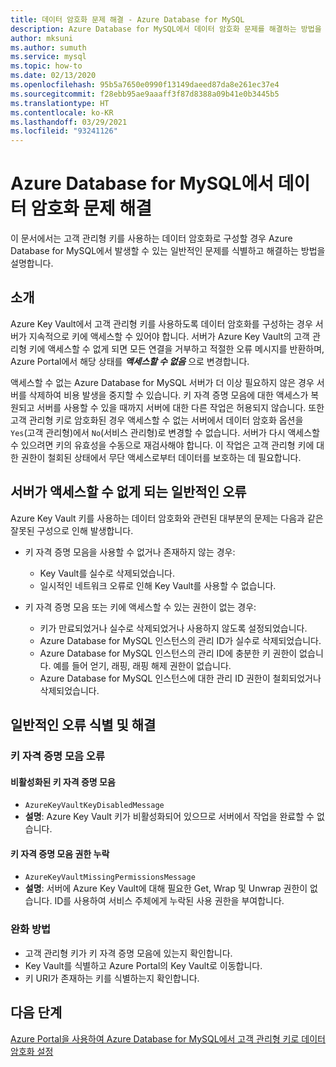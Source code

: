 ```yaml
---
title: 데이터 암호화 문제 해결 - Azure Database for MySQL
description: Azure Database for MySQL에서 데이터 암호화 문제를 해결하는 방법을 알아봅니다.
author: mksuni
ms.author: sumuth
ms.service: mysql
ms.topic: how-to
ms.date: 02/13/2020
ms.openlocfilehash: 95b5a7650e0990f13149daeed87da8e261ec37e4
ms.sourcegitcommit: f28ebb95ae9aaaff3f87d8388a09b41e0b3445b5
ms.translationtype: HT
ms.contentlocale: ko-KR
ms.lasthandoff: 03/29/2021
ms.locfileid: "93241126"
---
```

# <a name="troubleshoot-data-encryption-in-azure-database-for-mysql"></a>Azure Database for MySQL에서 데이터 암호화 문제 해결

이 문서에서는 고객 관리형 키를 사용하는 데이터 암호화로 구성할 경우 Azure Database for MySQL에서 발생할 수 있는 일반적인 문제를 식별하고 해결하는 방법을 설명합니다.

## <a name="introduction"></a>소개

Azure Key Vault에서 고객 관리형 키를 사용하도록 데이터 암호화를 구성하는 경우 서버가 지속적으로 키에 액세스할 수 있어야 합니다. 서버가 Azure Key Vault의 고객 관리형 키에 액세스할 수 없게 되면 모든 연결을 거부하고 적절한 오류 메시지를 반환하며, Azure Portal에서 해당 상태를 ***액세스할 수 없음*** 으로 변경합니다.

액세스할 수 없는 Azure Database for MySQL 서버가 더 이상 필요하지 않은 경우 서버를 삭제하여 비용 발생을 중지할 수 있습니다. 키 자격 증명 모음에 대한 액세스가 복원되고 서버를 사용할 수 있을 때까지 서버에 대한 다른 작업은 허용되지 않습니다. 또한 고객 관리형 키로 암호화된 경우 액세스할 수 없는 서버에서 데이터 암호화 옵션을 `Yes`(고객 관리형)에서 `No`(서비스 관리형)로 변경할 수 없습니다. 서버가 다시 액세스할 수 있으려면 키의 유효성을 수동으로 재검사해야 합니다. 이 작업은 고객 관리형 키에 대한 권한이 철회된 상태에서 무단 액세스로부터 데이터를 보호하는 데 필요합니다.

## <a name="common-errors-that-cause-the-server-to-become-inaccessible"></a>서버가 액세스할 수 없게 되는 일반적인 오류

Azure Key Vault 키를 사용하는 데이터 암호화와 관련된 대부분의 문제는 다음과 같은 잘못된 구성으로 인해 발생합니다.

- 키 자격 증명 모음을 사용할 수 없거나 존재하지 않는 경우:
  - Key Vault를 실수로 삭제되었습니다.
  - 일시적인 네트워크 오류로 인해 Key Vault를 사용할 수 없습니다.

- 키 자격 증명 모음 또는 키에 액세스할 수 있는 권한이 없는 경우:
  - 키가 만료되었거나 실수로 삭제되었거나 사용하지 않도록 설정되었습니다.
  - Azure Database for MySQL 인스턴스의 관리 ID가 실수로 삭제되었습니다.
  - Azure Database for MySQL 인스턴스의 관리 ID에 충분한 키 권한이 없습니다. 예를 들어 얻기, 래핑, 래핑 해제 권한이 없습니다.
  - Azure Database for MySQL 인스턴스에 대한 관리 ID 권한이 철회되었거나 삭제되었습니다.

## <a name="identify-and-resolve-common-errors"></a>일반적인 오류 식별 및 해결

### <a name="errors-on-the-key-vault"></a>키 자격 증명 모음 오류

#### <a name="disabled-key-vault"></a>비활성화된 키 자격 증명 모음

- `AzureKeyVaultKeyDisabledMessage`
- **설명**: Azure Key Vault 키가 비활성화되어 있으므로 서버에서 작업을 완료할 수 없습니다.

#### <a name="missing-key-vault-permissions"></a>키 자격 증명 모음 권한 누락

- `AzureKeyVaultMissingPermissionsMessage`
- **설명**: 서버에 Azure Key Vault에 대해 필요한 Get, Wrap 및 Unwrap 권한이 없습니다. ID를 사용하여 서비스 주체에게 누락된 사용 권한을 부여합니다.

### <a name="mitigation"></a>완화 방법

- 고객 관리형 키가 키 자격 증명 모음에 있는지 확인합니다.
- Key Vault를 식별하고 Azure Portal의 Key Vault로 이동합니다.
- 키 URI가 존재하는 키를 식별하는지 확인합니다.

## <a name="next-steps"></a>다음 단계

[Azure Portal을 사용하여 Azure Database for MySQL에서 고객 관리형 키로 데이터 암호화 설정](howto-data-encryption-portal.md)
